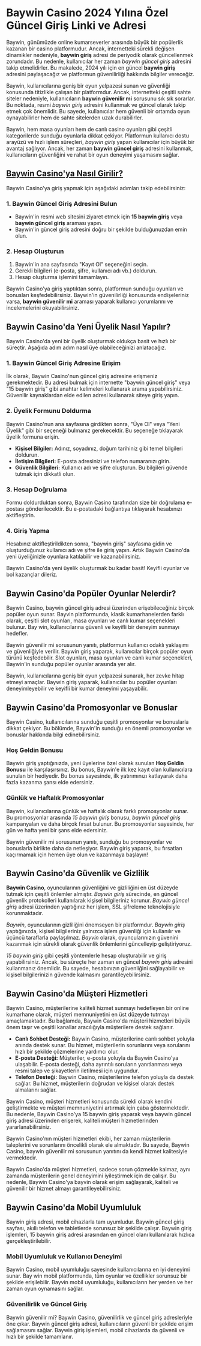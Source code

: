 <h1>Baywin Casino 2024 Yılına Özel Güncel Giriş Linki ve Adresi</h1>
<p>Baywin, günümüzde online kumarseverler arasında büyük bir popülerlik kazanan bir casino platformudur. Ancak, internetteki sürekli değişen dinamikler nedeniyle, <strong>baywin giriş</strong> adresi de periyodik olarak güncellenmek zorundadır. Bu nedenle, kullanıcılar her zaman <em>baywin güncel giriş</em> adresini takip etmelidirler. Bu makalede, 2024 yılı için en güncel <strong>baywin giriş</strong> adresini paylaşacağız ve platformun güvenilirliği hakkında bilgiler vereceğiz.</p>
<p>Baywin, kullanıcılarına geniş bir oyun yelpazesi sunan ve güvenliği konusunda titizlikle çalışan bir platformdur. Ancak, internetteki çeşitli sahte siteler nedeniyle, kullanıcıların <strong>baywin güvenilir mi</strong> sorusunu sık sık sorarlar. Bu noktada, resmi <em>baywin giriş</em> adresini kullanmak ve güncel olarak takip etmek çok önemlidir. Bu sayede, kullanıcılar hem güvenli bir ortamda oyun oynayabilirler hem de sahte sitelerden uzak durabilirler.</p>
<p>Baywin, hem masa oyunları hem de canlı casino oyunları gibi çeşitli kategorilerde sunduğu oyunlarla dikkat çekiyor. Platformun kullanıcı dostu arayüzü ve hızlı işlem süreçleri, <em>baywin giriş</em> yapan kullanıcılar için büyük bir avantaj sağlıyor. Ancak, her zaman <strong>baywin güncel giriş</strong> adresini kullanmak, kullanıcıların güvenliğini ve rahat bir oyun deneyimi yaşamasını sağlar.</p>
<h2><a href="https://ddssafety.net">Baywin Casino'ya Nasıl Girilir?</a></h2>
<p>Baywin Casino'ya giriş yapmak için aşağıdaki adımları takip edebilirsiniz:</p>
<h3>1. Baywin Güncel Giriş Adresini Bulun</h3>
<ul>
<li>Baywin'in resmi web sitesini ziyaret etmek için <strong>15 baywin giriş</strong> veya <strong>baywin güncel giriş</strong> araması yapın.</li>
<li>Baywin'in güncel giriş adresini doğru bir şekilde bulduğunuzdan emin olun.</li>
</ul>
<h3>2. Hesap Oluşturun</h3>
<ol>
<li>Baywin'in ana sayfasında "Kayıt Ol" seçeneğini seçin.</li>
<li>Gerekli bilgileri (e-posta, şifre, kullanıcı adı vb.) doldurun.</li>
<li>Hesap oluşturma işlemini tamamlayın.</li>
</ol>
<p>Baywin Casino'ya giriş yaptıktan sonra, platformun sunduğu oyunları ve bonusları keşfedebilirsiniz. Baywin'in güvenilirliği konusunda endişeleriniz varsa, <strong>baywin güvenilir mi</strong> araması yaparak kullanıcı yorumlarını ve incelemelerini okuyabilirsiniz.</p>
<h2>Baywin Casino'da Yeni Üyelik Nasıl Yapılır?</h2>
<p>Baywin Casino'da yeni bir üyelik oluşturmak oldukça basit ve hızlı bir süreçtir. Aşağıda adım adım nasıl üye olabileceğinizi anlatacağız.</p>
<h3>1. Baywin Güncel Giriş Adresine Erişim</h3>
<p>İlk olarak, Baywin Casino'nun güncel giriş adresine erişmeniz gerekmektedir. Bu adresi bulmak için internette "baywin güncel giriş" veya "15 baywin giriş" gibi anahtar kelimeleri kullanarak arama yapabilirsiniz. Güvenilir kaynaklardan elde edilen adresi kullanarak siteye giriş yapın.</p>
<h3>2. Üyelik Formunu Doldurma</h3>
<p>Baywin Casino'nun ana sayfasına girdikten sonra, "Üye Ol" veya "Yeni Üyelik" gibi bir seçeneği bulmanız gerekecektir. Bu seçeneğe tıklayarak üyelik formuna erişin.</p>
<ul>
<li><strong>Kişisel Bilgiler:</strong> Adınız, soyadınız, doğum tarihiniz gibi temel bilgileri doldurun.</li>
<li><strong>İletişim Bilgileri:</strong> E-posta adresinizi ve telefon numaranızı girin.</li>
<li><strong>Güvenlik Bilgileri:</strong> Kullanıcı adı ve şifre oluşturun. Bu bilgileri güvende tutmak için dikkatli olun.</li>
</ul>
<h3>3. Hesap Doğrulama</h3>
<p>Formu doldurduktan sonra, Baywin Casino tarafından size bir doğrulama e-postası gönderilecektir. Bu e-postadaki bağlantıya tıklayarak hesabınızı aktifleştirin.</p>
<h3>4. Giriş Yapma</h3>
<p>Hesabınız aktifleştirildikten sonra, "baywin giriş" sayfasına gidin ve oluşturduğunuz kullanıcı adı ve şifre ile giriş yapın. Artık Baywin Casino'da yeni üyeliğinizle oyunlara katılabilir ve kazanabilirsiniz.</p>
<p>Baywin Casino'da yeni üyelik oluşturmak bu kadar basit! Keyifli oyunlar ve bol kazançlar dileriz.</p>
<h2>Baywin Casino'da Popüler Oyunlar Nelerdir?</h2>
<p>Baywin Casino, baywin güncel giriş adresi üzerinden erişebileceğiniz birçok popüler oyun sunar. Bayvin platformunda, klasik kumarhanelerden farklı olarak, çeşitli slot oyunları, masa oyunları ve canlı kumar seçenekleri bulunur. Bay win, kullanıcılarına güvenli ve keyifli bir deneyim sunmayı hedefler.</p>
<p>Baywin güvenilir mi sorusunun yanıtı, platformun kullanıcı odaklı yaklaşımı ve güvenliğiyle verilir. Baywin giriş yaparak, kullanıcılar birçok popüler oyun türünü keşfedebilir. Slot oyunları, masa oyunları ve canlı kumar seçenekleri, Baywin'in sunduğu popüler oyunlar arasında yer alır.</p>
<p>Baywin, kullanıcılarına geniş bir oyun yelpazesi sunarak, her zevke hitap etmeyi amaçlar. Baywin giriş yaparak, kullanıcılar bu popüler oyunları deneyimleyebilir ve keyifli bir kumar deneyimi yaşayabilir.</p>
<h2>Baywin Casino'da Promosyonlar ve Bonuslar</h2>
<p>Baywin Casino, kullanıcılarına sunduğu çeşitli promosyonlar ve bonuslarla dikkat çekiyor. Bu bölümde, Baywin'in sunduğu en önemli promosyonlar ve bonuslar hakkında bilgi edinebilirsiniz.</p>
<h3>Hoş Geldin Bonusu</h3>
<p>Baywin giriş yaptığınızda, yeni üyelerine özel olarak sunulan <strong>Hoş Geldin Bonusu</strong> ile karşılaşırsınız. Bu bonus, Baywin'e ilk kez kayıt olan kullanıcılara sunulan bir hediyedir. Bu bonus sayesinde, ilk yatırımınızı katlayarak daha fazla kazanma şansı elde edersiniz.</p>
<h3>Günlük ve Haftalık Promosyonlar</h3>
<p>Baywin, kullanıcılarına günlük ve haftalık olarak farklı promosyonlar sunar. Bu promosyonlar arasında <em>15 baywin giriş</em> bonusu, <em>baywin güncel giriş</em> kampanyaları ve daha birçok fırsat bulunur. Bu promosyonlar sayesinde, her gün ve hafta yeni bir şans elde edersiniz.</p>
<p>Baywin güvenilir mi sorusunun yanıtı, sunduğu bu promosyonlar ve bonuslarla birlikte daha da netleşiyor. Baywin giriş yaparak, bu fırsatları kaçırmamak için hemen üye olun ve kazanmaya başlayın!</p>
<h2>Baywin Casino'da Güvenlik ve Gizlilik</h2>
<p><strong>Baywin Casino</strong>, oyuncularının güvenliğini ve gizliliğini en üst düzeyde tutmak için çeşitli önlemler almıştır. <em>Baywin giriş</em> sürecinde, en güncel güvenlik protokolleri kullanılarak kişisel bilgileriniz korunur. <em>Baywin güncel giriş</em> adresi üzerinden yaptığınız her işlem, SSL şifreleme teknolojisiyle korunmaktadır.</p>
<p><em>Baywin</em>, oyuncularının gizliliğini önemseyen bir platformdur. <em>Baywin giriş</em> yaptığınızda, kişisel bilgileriniz yalnızca işlem güvenliği için kullanılır ve üçüncü taraflarla paylaşılmaz. <em>Bayvin</em> olarak, oyuncularınızın güvenini kazanmak için sürekli olarak güvenlik önlemlerini güncelleyip geliştiriyoruz.</p>
<p><em>15 baywin giriş</em> gibi çeşitli yöntemlerle hesap oluşturabilir ve giriş yapabilirsiniz. Ancak, bu süreçte her zaman en güncel <em>baywin giriş</em> adresini kullanmanız önemlidir. Bu sayede, hesabınızın güvenliğini sağlayabilir ve kişisel bilgilerinizin güvende kalmasını garantileyebilirsiniz.</p>
<h2>Baywin Casino'da Müşteri Hizmetleri</h2>
<p>Baywin Casino, müşterilerine kaliteli hizmet sunmayı hedefleyen bir online kumarhane olarak, müşteri memnuniyetini en üst düzeyde tutmayı amaçlamaktadır. Bu bağlamda, Baywin Casino'da müşteri hizmetleri büyük önem taşır ve çeşitli kanallar aracılığıyla müşterilere destek sağlanır.</p>
<ul>
<li><strong>Canlı Sohbet Desteği:</strong> Baywin Casino, müşterilerine canlı sohbet yoluyla anında destek sunar. Bu hizmet, müşterilerin sorunlarını veya sorularını hızlı bir şekilde çözmelerine yardımcı olur.</li>
<li><strong>E-posta Desteği:</strong> Müşteriler, e-posta yoluyla da Baywin Casino'ya ulaşabilir. E-posta desteği, daha ayrıntılı soruların yanıtlanması veya resmi talep ve şikayetlerin iletilmesi için uygundur.</li>
<li><strong>Telefon Desteği:</strong> Baywin Casino, müşterilerine telefon yoluyla da destek sağlar. Bu hizmet, müşterilerin doğrudan ve kişisel olarak destek almalarını sağlar.</li>
</ul>
<p>Baywin Casino, müşteri hizmetleri konusunda sürekli olarak kendini geliştirmekte ve müşteri memnuniyetini artırmak için çaba göstermektedir. Bu nedenle, Baywin Casino'ya 15 baywin giriş yaparak veya baywin güncel giriş adresi üzerinden erişerek, kaliteli müşteri hizmetlerinden yararlanabilirsiniz.</p>
<p>Baywin Casino'nın müşteri hizmetleri ekibi, her zaman müşterilerin taleplerini ve sorunlarını öncelikli olarak ele almaktadır. Bu sayede, Baywin Casino, baywin güvenilir mi sorusunun yanıtını da kendi hizmet kalitesiyle vermektedir.</p>
<p>Baywin Casino'da müşteri hizmetleri, sadece sorun çözmekle kalmaz, aynı zamanda müşterilerin genel deneyimini iyileştirmek için de çalışır. Bu nedenle, Baywin Casino'ya bayvin olarak erişim sağlayarak, kaliteli ve güvenilir bir hizmet almayı garantileyebilirsiniz.</p>
<h2>Baywin Casino'da Mobil Uyumluluk</h2>
<p>Baywin giriş adresi, mobil cihazlarla tam uyumludur. Baywin güncel giriş sayfası, akıllı telefon ve tabletlerde sorunsuz bir şekilde çalışır. Baywin giriş işlemleri, 15 baywin giriş adresi arasından en güncel olanı kullanılarak hızlıca gerçekleştirilebilir.</p>
<h3>Mobil Uyumluluk ve Kullanıcı Deneyimi</h3>
<p>Baywin Casino, mobil uyumluluğu sayesinde kullanıcılarına en iyi deneyimi sunar. Bay win mobil platformunda, tüm oyunlar ve özellikler sorunsuz bir şekilde erişilebilir. Bayvin mobil uyumluluğu, kullanıcıların her yerden ve her zaman oyun oynamasını sağlar.</p>
<h3>Güvenilirlik ve Güncel Giriş</h3>
<p>Baywin güvenilir mi? Baywin Casino, güvenilirlik ve güncel giriş adresleriyle öne çıkar. Baywin güncel giriş adresi, kullanıcıların güvenli bir şekilde erişim sağlamasını sağlar. Baywin giriş işlemleri, mobil cihazlarda da güvenli ve hızlı bir şekilde tamamlanır.</p>
